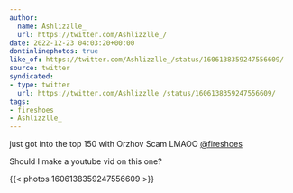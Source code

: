 ```yaml
---
author:
  name: Ashlizzlle_
  url: https://twitter.com/Ashlizzlle_/
date: 2022-12-23 04:03:20+00:00
dontinlinephotos: true
like_of: https://twitter.com/Ashlizzlle_/status/1606138359247556609/
source: twitter
syndicated:
- type: twitter
  url: https://twitter.com/Ashlizzlle_/status/1606138359247556609/
tags:
- fireshoes
- Ashlizzlle_
---
```


just got into the top 150 with Orzhov Scam LMAOO [@fireshoes](https://twitter.com/fireshoes/) 

Should I make a youtube vid on this one? 

{{< photos 1606138359247556609 >}}